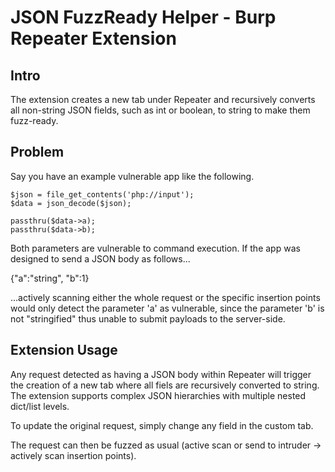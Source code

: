 # JSON FuzzReady Helper - Burp Repeater Extension

Intro
--
The extension creates a new tab under Repeater and recursively converts all non-string JSON fields, such as int or boolean, to string to make them fuzz-ready.

Problem
--
Say you have an example vulnerable app like the following. 


	$json = file_get_contents('php://input');
	$data = json_decode($json);

	passthru($data->a);
	passthru($data->b);

Both parameters are vulnerable to command execution. If the app was designed to send a JSON body as follows...

{"a":"string", "b":1}

...actively scanning either the whole request or the specific insertion points would only detect the parameter 'a' as vulnerable, since the parameter 'b' is not "stringified" thus unable to submit payloads to the server-side.


Extension Usage
--
Any request detected as having a JSON body within Repeater will trigger the creation of a new tab where all fiels are recursively converted to string. The extension supports complex JSON hierarchies with multiple nested dict/list levels.

To update the original request, simply change any field in the custom tab.

The request can then be fuzzed as usual (active scan or send to intruder -> actively scan insertion points).



